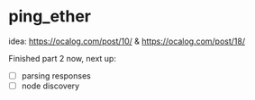 # ping_ether

idea: https://ocalog.com/post/10/ & https://ocalog.com/post/18/

Finished part 2 now, next up:
 - [ ] parsing responses
 - [ ] node discovery
